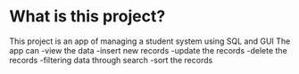 # What is this project?

This project is an app of managing a student system using SQL and GUI
The app can
-view the data
-insert new records
-update the records
-delete the records
-filtering data through search
-sort the records
